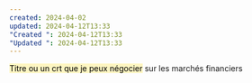 ```yaml
---
created: 2024-04-02
updated: 2024-04-12T13:33
"Created ": 2024-04-12T13:33
"Updated ": 2024-04-12T13:33
---
```

<mark style="background: #FFF3A3A6;">Titre ou un crt que je peux négocier</mark>  sur les marchés financiers 


